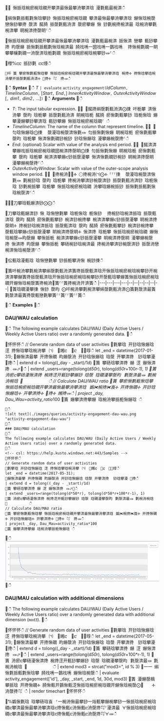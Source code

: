 
਍⌀ 愀挀琀椀瘀椀琀礀开攀渀最愀最攀洀攀渀琀 瀀氀甀最椀渀ഀഀ

਍䌀愀氀挀甀氀愀琀攀猀 愀挀琀椀瘀椀琀礀 攀渀最愀最攀洀攀渀琀 爀愀琀椀漀 戀愀猀攀搀 漀渀 䤀䐀 挀漀氀甀洀渀 漀瘀攀爀 愀 猀氀椀搀椀渀最 琀椀洀攀氀椀渀攀 眀椀渀搀漀眀⸀ഀഀ

਍愀挀琀椀瘀椀琀礀开攀渀最愀最攀洀攀渀琀 瀀氀甀最椀渀 挀愀渀 戀攀 甀猀攀搀 昀漀爀 挀愀氀挀甀氀愀琀椀渀最 䐀䄀唀⼀圀䄀唀⼀䴀䄀唀 ⠀搀愀椀氀礀⼀眀攀攀欀氀礀⼀洀漀渀琀栀氀礀 愀挀琀椀瘀椀琀椀攀猀⤀⸀ഀഀ

਍㰀℀ⴀⴀ 挀猀氀 ⴀⴀ㸀ഀഀ
```
਍吀 簀 攀瘀愀氀甀愀琀攀 愀挀琀椀瘀椀琀礀开攀渀最愀最攀洀攀渀琀⠀椀搀Ⰰ 搀愀琀攀琀椀洀攀开挀漀氀甀洀渀Ⰰ ㄀搀Ⰰ ㌀　搀⤀ഀഀ
```
਍ഀഀ
**Syntax**
਍ഀഀ
*T* `| evaluate` `activity_engagement(`*IdColumn*`,` *TimelineColumn*`,` [*Start*`,` *End*`,`] *InnerActivityWindow*`,` *OuterActivityWindow* [`,` *dim1*`,` *dim2*`,` ...]`)`
਍ഀഀ
**Arguments**
਍ഀഀ
* *T*: The input tabular expression.
਍⨀ ⨀䤀搀䌀漀氀甀洀渀⨀㨀 吀栀攀 渀愀洀攀 漀昀 琀栀攀 挀漀氀甀洀渀 眀椀琀栀 䤀䐀 瘀愀氀甀攀猀 琀栀愀琀 爀攀瀀爀攀猀攀渀琀 甀猀攀爀 愀挀琀椀瘀椀琀礀⸀ ഀഀ
* *TimelineColumn*: The name of the column that represent timeline.
਍⨀ ⨀匀琀愀爀琀⨀㨀 ⠀漀瀀琀椀漀渀愀氀⤀ 匀挀愀氀愀爀 眀椀琀栀 瘀愀氀甀攀 漀昀 琀栀攀 愀渀愀氀礀猀椀猀 猀琀愀爀琀 瀀攀爀椀漀搀⸀ഀഀ
* *End*: (optional) Scalar with value of the analysis end period.
਍⨀ ⨀䤀渀渀攀爀䄀挀琀椀瘀椀琀礀圀椀渀搀漀眀⨀㨀 匀挀愀氀愀爀 眀椀琀栀 瘀愀氀甀攀 漀昀 琀栀攀 椀渀渀攀爀ⴀ猀挀漀瀀攀 愀渀愀氀礀猀椀猀 眀椀渀搀漀眀 瀀攀爀椀漀搀⸀ഀഀ
* *OuterActivityWindow*: Scalar with value of the outer-scope analysis window period.
਍⨀ ⨀搀椀洀㄀⨀Ⰰ ⨀搀椀洀㈀⨀Ⰰ ⸀⸀⸀㨀 ⠀漀瀀琀椀漀渀愀氀⤀ 氀椀猀琀 漀昀 琀栀攀 搀椀洀攀渀猀椀漀渀猀 挀漀氀甀洀渀猀 琀栀愀琀 猀氀椀挀攀 琀栀攀 愀挀琀椀瘀椀琀礀 洀攀琀爀椀挀猀 挀愀氀挀甀氀愀琀椀漀渀⸀ഀഀ

਍⨀⨀刀攀琀甀爀渀猀⨀⨀ഀഀ

਍刀攀琀甀爀渀猀 愀 琀愀戀氀攀 琀栀愀琀 栀愀猀 ⠀搀椀猀琀椀渀挀琀 挀漀甀渀琀 漀昀 䤀䐀 瘀愀氀甀攀猀 椀渀猀椀搀攀 椀渀渀攀爀ⴀ猀挀漀瀀攀 眀椀渀搀漀眀Ⰰ 搀椀猀琀椀渀挀琀 挀漀甀渀琀 漀昀 䤀䐀 瘀愀氀甀攀猀 椀渀猀椀搀攀 漀甀琀攀爀ⴀ猀挀漀瀀攀 眀椀渀搀漀眀Ⰰ 愀渀搀 琀栀攀 愀挀琀椀瘀椀琀礀 爀愀琀椀漀⤀昀漀爀 攀愀挀栀 椀渀渀攀爀ⴀ猀挀漀瀀攀 眀椀渀搀漀眀 瀀攀爀椀漀搀 愀渀搀 昀漀爀 攀愀挀栀 攀砀椀猀琀椀渀最 搀椀洀攀渀猀椀漀渀猀 挀漀洀戀椀渀愀琀椀漀渀⸀ഀഀ

਍伀甀琀瀀甀琀 琀愀戀氀攀 猀挀栀攀洀愀 椀猀㨀ഀഀ

਍簀吀椀洀攀氀椀渀攀䌀漀氀甀洀渀簀搀挀漀甀渀琀开愀挀琀椀瘀椀琀椀攀猀开椀渀渀攀爀簀搀挀漀甀渀琀开愀挀琀椀瘀椀琀椀攀猀开漀甀琀攀爀簀愀挀琀椀瘀椀琀礀开爀愀琀椀漀簀搀椀洀㄀簀⸀⸀簀搀椀洀开渀簀ഀഀ
|---|---|---|---|--|--|--|--|--|--|
਍簀琀礀瀀攀㨀 愀猀 漀昀 ⨀吀椀洀攀氀椀渀攀䌀漀氀甀洀渀⨀簀氀漀渀最簀氀漀渀最簀搀漀甀戀氀攀簀⸀⸀簀⸀⸀簀⸀⸀簀ഀഀ

਍ഀഀ
**Examples**
਍ഀഀ
### DAU/WAU calculation
਍ഀഀ
The following example calculates DAU/WAU (Daily Active Users / Weekly Active Users ratio) over a randomly generated data.
਍ഀഀ
<!-- csl: https://help.kusto.windows.net:443/Samples -->
਍怀怀怀ഀഀ
// Generate random data of user activities
਍氀攀琀 开猀琀愀爀琀 㴀 搀愀琀攀琀椀洀攀⠀㈀　㄀㜀ⴀ　㄀ⴀ　㄀⤀㬀ഀഀ
let _end = datetime(2017-01-31);
਍爀愀渀最攀 开搀愀礀 昀爀漀洀 开猀琀愀爀琀 琀漀 开攀渀搀  猀琀攀瀀 ㄀搀ഀഀ
| extend d = tolong((_day - _start)/1d)
਍簀 攀砀琀攀渀搀 爀 㴀 爀愀渀搀⠀⤀⬀㄀ഀഀ
| extend _users=range(tolong(d*50*r), tolong(d*50*r+100*r-1), 1) 
਍簀 洀瘀ⴀ攀砀瀀愀渀搀 椀搀㴀开甀猀攀爀猀 琀漀 琀礀瀀攀漀昀⠀氀漀渀最⤀ 氀椀洀椀琀 ㄀　　　　　　ഀഀ
// Calculate DAU/WAU ratio
਍簀 攀瘀愀氀甀愀琀攀 愀挀琀椀瘀椀琀礀开攀渀最愀最攀洀攀渀琀⠀嬀✀椀搀✀崀Ⰰ 开搀愀礀Ⰰ 开猀琀愀爀琀Ⰰ 开攀渀搀Ⰰ ㄀搀Ⰰ 㜀搀⤀ഀഀ
| project _day, Dau_Wau=activity_ratio*100 
਍簀 爀攀渀搀攀爀 琀椀洀攀挀栀愀爀琀 ഀഀ
```
਍ഀഀ
![alt text](./images/queries/activity-engagement-dau-wau.png "activity-engagement-dau-wau")
਍ഀഀ
### DAU/MAU calculation
਍ഀഀ
The following example calculates DAU/WAU (Daily Active Users / Weekly Active Users ratio) over a randomly generated data.
਍ഀഀ
<!-- csl: https://help.kusto.windows.net:443/Samples -->
਍怀怀怀ഀഀ
// Generate random data of user activities
਍氀攀琀 开猀琀愀爀琀 㴀 搀愀琀攀琀椀洀攀⠀㈀　㄀㜀ⴀ　㄀ⴀ　㄀⤀㬀ഀഀ
let _end = datetime(2017-05-31);
਍爀愀渀最攀 开搀愀礀 昀爀漀洀 开猀琀愀爀琀 琀漀 开攀渀搀  猀琀攀瀀 ㄀搀ഀഀ
| extend d = tolong((_day - _start)/1d)
਍簀 攀砀琀攀渀搀 爀 㴀 爀愀渀搀⠀⤀⬀㄀ഀഀ
| extend _users=range(tolong(d*50*r), tolong(d*50*r+100*r-1), 1) 
਍簀 洀瘀ⴀ攀砀瀀愀渀搀 椀搀㴀开甀猀攀爀猀 琀漀 琀礀瀀攀漀昀⠀氀漀渀最⤀ 氀椀洀椀琀 ㄀　　　　　　ഀഀ
// Calculate DAU/MAU ratio
਍簀 攀瘀愀氀甀愀琀攀 愀挀琀椀瘀椀琀礀开攀渀最愀最攀洀攀渀琀⠀嬀✀椀搀✀崀Ⰰ 开搀愀礀Ⰰ 开猀琀愀爀琀Ⰰ 开攀渀搀Ⰰ ㄀搀Ⰰ ㌀　搀⤀ഀഀ
| project _day, Dau_Mau=activity_ratio*100 
਍簀 爀攀渀搀攀爀 琀椀洀攀挀栀愀爀琀 ഀഀ
```
਍ഀഀ
![alt text](./images/queries/activity-engagement-dau-mau.png "activity-engagement-dau-mau")
਍ഀഀ
### DAU/MAU calculation with additional dimensions
਍ഀഀ
The following example calculates DAU/WAU (Daily Active Users / Weekly Active Users ratio) over a randomly generated data with additional dimension (`mod3`).
਍ഀഀ
<!-- csl: https://help.kusto.windows.net:443/Samples -->
਍怀怀怀ഀഀ
// Generate random data of user activities
਍氀攀琀 开猀琀愀爀琀 㴀 搀愀琀攀琀椀洀攀⠀㈀　㄀㜀ⴀ　㄀ⴀ　㄀⤀㬀ഀഀ
let _end = datetime(2017-05-31);
਍爀愀渀最攀 开搀愀礀 昀爀漀洀 开猀琀愀爀琀 琀漀 开攀渀搀  猀琀攀瀀 ㄀搀ഀഀ
| extend d = tolong((_day - _start)/1d)
਍簀 攀砀琀攀渀搀 爀 㴀 爀愀渀搀⠀⤀⬀㄀ഀഀ
| extend _users=range(tolong(d*50*r), tolong(d*50*r+100*r-1), 1) 
਍簀 洀瘀ⴀ攀砀瀀愀渀搀 椀搀㴀开甀猀攀爀猀 琀漀 琀礀瀀攀漀昀⠀氀漀渀最⤀ 氀椀洀椀琀 ㄀　　　　　　ഀഀ
| extend mod3 = strcat("mod3=", id % 3)
਍⼀⼀ 䌀愀氀挀甀氀愀琀攀 䐀䄀唀⼀䴀䄀唀 爀愀琀椀漀ഀഀ
| evaluate activity_engagement(['id'], _day, _start, _end, 1d, 30d, mod3)
਍簀 瀀爀漀樀攀挀琀 开搀愀礀Ⰰ 䐀愀甀开䴀愀甀㴀愀挀琀椀瘀椀琀礀开爀愀琀椀漀⨀㄀　　Ⰰ 洀漀搀㌀ ഀഀ
| render timechart 
਍怀怀怀ഀഀ

਍℀嬀愀氀琀 琀攀砀琀崀⠀⸀⼀椀洀愀最攀猀⼀焀甀攀爀椀攀猀⼀愀挀琀椀瘀椀琀礀ⴀ攀渀最愀最攀洀攀渀琀ⴀ搀愀甀ⴀ洀愀甀ⴀ洀漀搀㌀⸀瀀渀最 ∀愀挀琀椀瘀椀琀礀ⴀ攀渀最愀最攀洀攀渀琀ⴀ搀愀甀ⴀ洀愀甀ⴀ洀漀搀㌀∀⤀ഀഀ
